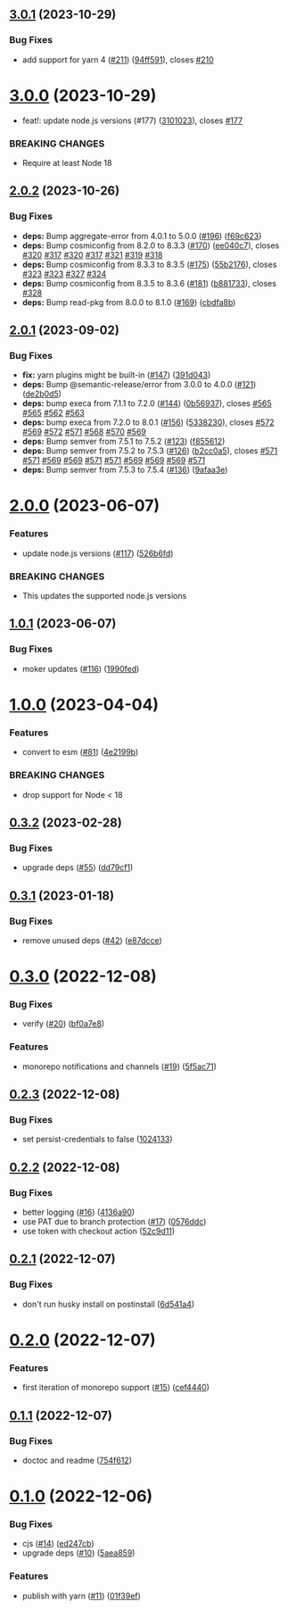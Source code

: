 ## [3.0.1](https://github.com/hongaar/semantic-release-yarn/compare/v3.0.0...v3.0.1) (2023-10-29)


### Bug Fixes

* add support for yarn 4 ([#211](https://github.com/hongaar/semantic-release-yarn/issues/211)) ([94ff591](https://github.com/hongaar/semantic-release-yarn/commit/94ff591be54fe5151c488bf20cdd0a09cdb9769b)), closes [#210](https://github.com/hongaar/semantic-release-yarn/issues/210)

# [3.0.0](https://github.com/hongaar/semantic-release-yarn/compare/v2.0.2...v3.0.0) (2023-10-29)


* feat!: update node.js versions (#177) ([3101023](https://github.com/hongaar/semantic-release-yarn/commit/3101023371bcb5291ee3bfc727ebb3c1052a3e2f)), closes [#177](https://github.com/hongaar/semantic-release-yarn/issues/177)


### BREAKING CHANGES

* Require at least Node 18

## [2.0.2](https://github.com/hongaar/semantic-release-yarn/compare/v2.0.1...v2.0.2) (2023-10-26)

### Bug Fixes

- **deps:** Bump aggregate-error from 4.0.1 to 5.0.0
  ([#196](https://github.com/hongaar/semantic-release-yarn/issues/196))
  ([f69c623](https://github.com/hongaar/semantic-release-yarn/commit/f69c62333acd4ce59e284daeaa4f3536415d8f22))
- **deps:** Bump cosmiconfig from 8.2.0 to 8.3.3
  ([#170](https://github.com/hongaar/semantic-release-yarn/issues/170))
  ([ee040c7](https://github.com/hongaar/semantic-release-yarn/commit/ee040c7c84cd106c69c8c9b8a2184467df1e1dbf)),
  closes [#320](https://github.com/hongaar/semantic-release-yarn/issues/320)
  [#317](https://github.com/hongaar/semantic-release-yarn/issues/317)
  [#320](https://github.com/hongaar/semantic-release-yarn/issues/320)
  [#317](https://github.com/hongaar/semantic-release-yarn/issues/317)
  [#321](https://github.com/hongaar/semantic-release-yarn/issues/321)
  [#319](https://github.com/hongaar/semantic-release-yarn/issues/319)
  [#318](https://github.com/hongaar/semantic-release-yarn/issues/318)
- **deps:** Bump cosmiconfig from 8.3.3 to 8.3.5
  ([#175](https://github.com/hongaar/semantic-release-yarn/issues/175))
  ([55b2176](https://github.com/hongaar/semantic-release-yarn/commit/55b21765eddd8162a633bba04971af199bd65f9a)),
  closes [#323](https://github.com/hongaar/semantic-release-yarn/issues/323)
  [#323](https://github.com/hongaar/semantic-release-yarn/issues/323)
  [#327](https://github.com/hongaar/semantic-release-yarn/issues/327)
  [#324](https://github.com/hongaar/semantic-release-yarn/issues/324)
- **deps:** Bump cosmiconfig from 8.3.5 to 8.3.6
  ([#181](https://github.com/hongaar/semantic-release-yarn/issues/181))
  ([b881733](https://github.com/hongaar/semantic-release-yarn/commit/b8817331071328c789fa2eb7200afd3c1217e40c)),
  closes [#328](https://github.com/hongaar/semantic-release-yarn/issues/328)
- **deps:** Bump read-pkg from 8.0.0 to 8.1.0
  ([#169](https://github.com/hongaar/semantic-release-yarn/issues/169))
  ([cbdfa8b](https://github.com/hongaar/semantic-release-yarn/commit/cbdfa8b24fec00aafb57b67992ce4fabb66ed5bc))

## [2.0.1](https://github.com/hongaar/semantic-release-yarn/compare/v2.0.0...v2.0.1) (2023-09-02)

### Bug Fixes

- **fix:** yarn plugins might be built-in
  ([#147](https://github.com/hongaar/semantic-release-yarn/issues/147))
  ([391d043](https://github.com/hongaar/semantic-release-yarn/commit/391d0435029d90f9d3721469b589b2650a1ab2af))
- **deps:** Bump @semantic-release/error from 3.0.0 to 4.0.0
  ([#121](https://github.com/hongaar/semantic-release-yarn/issues/121))
  ([de2b0d5](https://github.com/hongaar/semantic-release-yarn/commit/de2b0d5987c0fa8472e292ef65c24ecec008aae6))
- **deps:** bump execa from 7.1.1 to 7.2.0
  ([#144](https://github.com/hongaar/semantic-release-yarn/issues/144))
  ([0b56937](https://github.com/hongaar/semantic-release-yarn/commit/0b5693774a0138f824b61d3c1c727f2dd3121024)),
  closes [#565](https://github.com/hongaar/semantic-release-yarn/issues/565)
  [#565](https://github.com/hongaar/semantic-release-yarn/issues/565)
  [#562](https://github.com/hongaar/semantic-release-yarn/issues/562)
  [#563](https://github.com/hongaar/semantic-release-yarn/issues/563)
- **deps:** bump execa from 7.2.0 to 8.0.1
  ([#156](https://github.com/hongaar/semantic-release-yarn/issues/156))
  ([5338230](https://github.com/hongaar/semantic-release-yarn/commit/533823085cc857694594a9ef168a2c69daefd972)),
  closes [#572](https://github.com/hongaar/semantic-release-yarn/issues/572)
  [#569](https://github.com/hongaar/semantic-release-yarn/issues/569)
  [#572](https://github.com/hongaar/semantic-release-yarn/issues/572)
  [#571](https://github.com/hongaar/semantic-release-yarn/issues/571)
  [#568](https://github.com/hongaar/semantic-release-yarn/issues/568)
  [#570](https://github.com/hongaar/semantic-release-yarn/issues/570)
  [#569](https://github.com/hongaar/semantic-release-yarn/issues/569)
- **deps:** Bump semver from 7.5.1 to 7.5.2
  ([#123](https://github.com/hongaar/semantic-release-yarn/issues/123))
  ([f855612](https://github.com/hongaar/semantic-release-yarn/commit/f855612e7ca5188c3fdab371dc4e642f395e89da))
- **deps:** Bump semver from 7.5.2 to 7.5.3
  ([#126](https://github.com/hongaar/semantic-release-yarn/issues/126))
  ([b2cc0a5](https://github.com/hongaar/semantic-release-yarn/commit/b2cc0a52178c0d57ab2013f1f61ca7c7e8e066a0)),
  closes [#571](https://github.com/hongaar/semantic-release-yarn/issues/571)
  [#571](https://github.com/hongaar/semantic-release-yarn/issues/571)
  [#569](https://github.com/hongaar/semantic-release-yarn/issues/569)
  [#569](https://github.com/hongaar/semantic-release-yarn/issues/569)
  [#571](https://github.com/hongaar/semantic-release-yarn/issues/571)
  [#571](https://github.com/hongaar/semantic-release-yarn/issues/571)
  [#569](https://github.com/hongaar/semantic-release-yarn/issues/569)
  [#569](https://github.com/hongaar/semantic-release-yarn/issues/569)
  [#569](https://github.com/hongaar/semantic-release-yarn/issues/569)
  [#571](https://github.com/hongaar/semantic-release-yarn/issues/571)
- **deps:** Bump semver from 7.5.3 to 7.5.4
  ([#136](https://github.com/hongaar/semantic-release-yarn/issues/136))
  ([9afaa3e](https://github.com/hongaar/semantic-release-yarn/commit/9afaa3ebd4435c95e1299dc1ff8c6b61b719540f))

# [2.0.0](https://github.com/hongaar/semantic-release-yarn/compare/v1.0.1...v2.0.0) (2023-06-07)

### Features

- update node.js versions
  ([#117](https://github.com/hongaar/semantic-release-yarn/issues/117))
  ([526b6fd](https://github.com/hongaar/semantic-release-yarn/commit/526b6fd9c66d95d83e5d02c4c86fc0146231d7fb))

### BREAKING CHANGES

- This updates the supported node.js versions

## [1.0.1](https://github.com/hongaar/semantic-release-yarn/compare/v1.0.0...v1.0.1) (2023-06-07)

### Bug Fixes

- moker updates
  ([#116](https://github.com/hongaar/semantic-release-yarn/issues/116))
  ([1990fed](https://github.com/hongaar/semantic-release-yarn/commit/1990fed11929f4b863aebd6177dfb254bab2275b))

# [1.0.0](https://github.com/hongaar/semantic-release-yarn/compare/v0.3.2...v1.0.0) (2023-04-04)

### Features

- convert to esm
  ([#81](https://github.com/hongaar/semantic-release-yarn/issues/81))
  ([4e2199b](https://github.com/hongaar/semantic-release-yarn/commit/4e2199b8ece3046b4aae284d25f239997418d6c2))

### BREAKING CHANGES

- drop support for Node < 18

## [0.3.2](https://github.com/hongaar/semantic-release-yarn/compare/v0.3.1...v0.3.2) (2023-02-28)

### Bug Fixes

- upgrade deps
  ([#55](https://github.com/hongaar/semantic-release-yarn/issues/55))
  ([dd79cf1](https://github.com/hongaar/semantic-release-yarn/commit/dd79cf1daef3c5872c0625337369d0c83c532216))

## [0.3.1](https://github.com/hongaar/semantic-release-yarn/compare/v0.3.0...v0.3.1) (2023-01-18)

### Bug Fixes

- remove unused deps
  ([#42](https://github.com/hongaar/semantic-release-yarn/issues/42))
  ([e87dcce](https://github.com/hongaar/semantic-release-yarn/commit/e87dccea586264e001c0f7c4aab3c1b37e64cf96))

# [0.3.0](https://github.com/hongaar/semantic-release-yarn/compare/v0.2.3...v0.3.0) (2022-12-08)

### Bug Fixes

- verify ([#20](https://github.com/hongaar/semantic-release-yarn/issues/20))
  ([bf0a7e8](https://github.com/hongaar/semantic-release-yarn/commit/bf0a7e8c0b0f2c2191261d6389b1577d37ae24ab))

### Features

- monorepo notifications and channels
  ([#19](https://github.com/hongaar/semantic-release-yarn/issues/19))
  ([5f5ac71](https://github.com/hongaar/semantic-release-yarn/commit/5f5ac716a10ed9251da9d008fa7054ff39b45609))

## [0.2.3](https://github.com/hongaar/semantic-release-yarn/compare/v0.2.2...v0.2.3) (2022-12-08)

### Bug Fixes

- set persist-credentials to false
  ([1024133](https://github.com/hongaar/semantic-release-yarn/commit/10241337f366a8a0c023a7876b7fb7323f716cc7))

## [0.2.2](https://github.com/hongaar/semantic-release-yarn/compare/v0.2.1...v0.2.2) (2022-12-08)

### Bug Fixes

- better logging
  ([#16](https://github.com/hongaar/semantic-release-yarn/issues/16))
  ([4136a90](https://github.com/hongaar/semantic-release-yarn/commit/4136a907cb3b5919c2dc8d33391c8bf3e4b73270))
- use PAT due to branch protection
  ([#17](https://github.com/hongaar/semantic-release-yarn/issues/17))
  ([0576ddc](https://github.com/hongaar/semantic-release-yarn/commit/0576ddc1f1113b92e0a038e70dbe2258acfdd781))
- use token with checkout action
  ([52c9d11](https://github.com/hongaar/semantic-release-yarn/commit/52c9d116019a4438fc7e58c1a812adb5d94ffb04))

## [0.2.1](https://github.com/hongaar/semantic-release-yarn/compare/v0.2.0...v0.2.1) (2022-12-07)

### Bug Fixes

- don't run husky install on postinstall
  ([6d541a4](https://github.com/hongaar/semantic-release-yarn/commit/6d541a479afdf63062c51d05ba414d2477421f2b))

# [0.2.0](https://github.com/hongaar/semantic-release-yarn/compare/v0.1.1...v0.2.0) (2022-12-07)

### Features

- first iteration of monorepo support
  ([#15](https://github.com/hongaar/semantic-release-yarn/issues/15))
  ([cef4440](https://github.com/hongaar/semantic-release-yarn/commit/cef4440d883dfaafbe6b58811444ae774c3341f6))

## [0.1.1](https://github.com/hongaar/semantic-release-yarn/compare/v0.1.0...v0.1.1) (2022-12-07)

### Bug Fixes

- doctoc and readme
  ([754f612](https://github.com/hongaar/semantic-release-yarn/commit/754f6121b8085443913275a03888105a59465187))

# [0.1.0](https://github.com/hongaar/semantic-release-yarn/compare/v0.0.0...v0.1.0) (2022-12-06)

### Bug Fixes

- cjs ([#14](https://github.com/hongaar/semantic-release-yarn/issues/14))
  ([ed247cb](https://github.com/hongaar/semantic-release-yarn/commit/ed247cbe82c8a09ddf54c50ce93259e3ab697d08))
- upgrade deps
  ([#10](https://github.com/hongaar/semantic-release-yarn/issues/10))
  ([5aea859](https://github.com/hongaar/semantic-release-yarn/commit/5aea859a183f8113d1d0126a073a2549382c27f6))

### Features

- publish with yarn
  ([#11](https://github.com/hongaar/semantic-release-yarn/issues/11))
  ([01f39ef](https://github.com/hongaar/semantic-release-yarn/commit/01f39ef7f32473105387d5d4e2e1be13c5bbd1d2))
